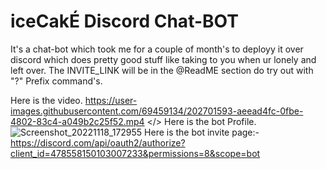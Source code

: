 # iceCakÉ Discord Chat-BOT
It's a chat-bot which took me for a couple of month's to deployy it over discord which does pretty good stuff like taking to you when ur lonely and left over. The INVITE_LINK will be in the @ReadME section do try out with "?" Prefix command's.

Here is the video.
https://user-images.githubusercontent.com/69459134/202701593-aeead4fc-0fbe-4802-83c4-a049b2c25f52.mp4
</>
Here is the bot Profile.
![Screenshot_20221118_172955](https://user-images.githubusercontent.com/69459134/202701554-b4830a22-cc46-4458-867c-1e2c2d848d37.png)
Here is the bot invite page:- 
https://discord.com/api/oauth2/authorize?client_id=478558150103007233&permissions=8&scope=bot

